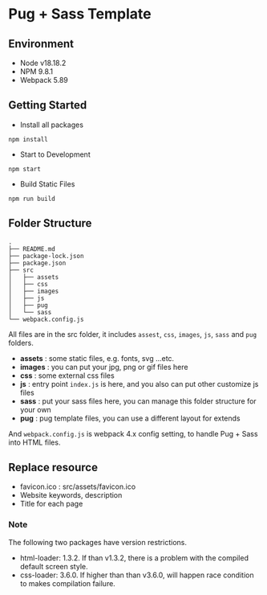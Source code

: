 # Pug + Sass Template

## Environment

- Node v18.18.2
- NPM 9.8.1
- Webpack 5.89

## Getting Started

- Install all packages

```
npm install
```

- Start to Development

```
npm start
```

- Build Static Files

```
npm run build
```

## Folder Structure

```
.
├── README.md
├── package-lock.json
├── package.json
├── src
│   ├── assets
│   ├── css
│   ├── images
│   ├── js
│   ├── pug
│   └── sass
└── webpack.config.js
```

All files are in the src folder, it includes `assest`, `css`, `images`, `js`, `sass` and `pug` folders.

- **assets** : some static files, e.g. fonts, svg ...etc.
- **images** : you can put your jpg, png or gif files here
- **css** : some external css files
- **js** : entry point `index.js` is here, and you also can put other customize js files
- **sass** : put your sass files here, you can manage this folder structure for your own
- **pug** : pug template files, you can use a different layout for extends

And `webpack.config.js` is webpack 4.x config setting, to handle Pug + Sass into HTML files.

## Replace resource
* favicon.ico : src/assets/favicon.ico
* Website keywords, description
* Title for each page

### Note
The following two packages have version restrictions.

* html-loader: 1.3.2. If than v1.3.2, there is a problem with the compiled default screen style.
* css-loader: 3.6.0. If higher than than v3.6.0, will happen race condition to makes compilation failure.